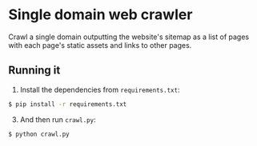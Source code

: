 # Single domain web crawler

Crawl a single domain outputting the website's sitemap as a list of pages
with each page's static assets and links to other pages.


## Running it

1. Install the dependencies from `requirements.txt`:

```bash
$ pip install -r requirements.txt
```

3. And then run `crawl.py`:

```bash
$ python crawl.py
```
